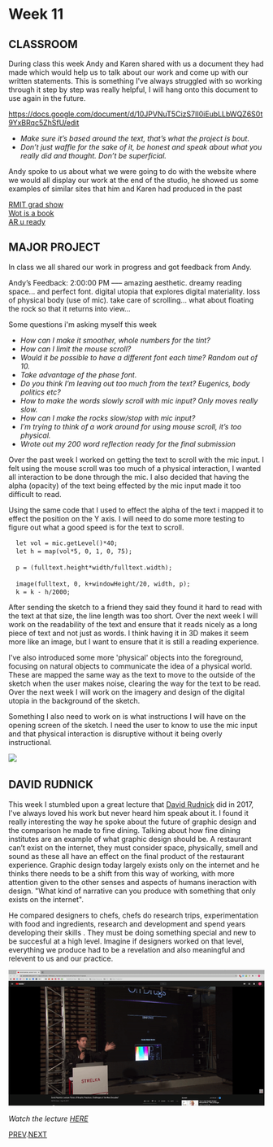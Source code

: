 # Week 11

## CLASSROOM
During class this week Andy and Karen shared with us a document they had made which would help us to talk about our work and come up with our written statements. This is something I've always struggled with so working through it step by step was really helpful, I will hang onto this document to use again in the future.

https://docs.google.com/document/d/10JPVNuT5CizS7II0iEubLLbWQZ6S0t9YxBRqc5ZhSfU/edit

- *Make sure it’s based around the text, that’s what the project is bout.* 
- *Don’t just waffle for the sake of it, be honest and speak about what you really did and thought. Don’t be superficial.*   

Andy spoke to us about what we were going to do with the website where we would all display our work at the end of the studio, he showed us some examples of similar sites that him and Karen had produced in the past

[RMIT grad show](http://rmitcd.grad.show/list.php) \
[Wot is a book](http://wotisabook.com/) \
[AR u ready](http://www.digbeyond.com/ARuready/index.php)

## MAJOR PROJECT
In class we all shared our work in progress and got feedback from Andy.

Andy’s Feedback: 2:00:00 PM ––– amazing aesthetic. dreamy reading space... and perfect font. digital utopia that explores digital materiality. loss of physical body (use of mic). take care of scrolling... what about floating the rock so that it returns into view...   

Some questions i'm asking myself this week     
- *How can I make it smoother, whole numbers for the tint?*
- *How can I limit the mouse scroll?*  
- *Would it be possible to have a different font each time? Random out of 10.*  
- *Take advantage of the phase font.*   
- *Do you think I’m leaving out too much from the text? Eugenics, body politics etc?*  
- *How to make the words slowly scroll with mic input? Only moves really slow.*   
- *How can I make the rocks slow/stop with mic input?*  
- *I’m trying to think of a work around for using mouse scroll, it’s too physical.*    
- *Wrote out my 200 word reflection ready for the final submission*

Over the past week I worked on getting the text to scroll with the mic input. I felt using the mouse scroll was too much of a physical interaction, I wanted all interaction to be done through the mic. I also decided that having the alpha (opacity) of the text being effected by the mic input made it too difficult to read.

Using the same code that I used to effect the alpha of the text i mapped it to effect the position on the Y axis. I will need to do some more testing to figure out what a good speed is for the text to scroll.

``` // 
  let vol = mic.getLevel()*40;
  let h = map(vol*5, 0, 1, 0, 75);
  
  p = (fulltext.height*width/fulltext.width);
  
  image(fulltext, 0, k+windowHeight/20, width, p);
  k = k - h/2000;
``` 
After sending the sketch to a friend they said they found it hard to read with the text at that size, the line length was too short. Over the next week I will work on the readability of the text and ensure that it reads nicely as a long piece of text and not just as words. I think having it in 3D makes it seem more like an image, but I want to ensure that it is still a reading experience.

I've also introduced some more 'physical' objects into the foreground, focusing on natural objects to communicate the idea of a physical world. These are mapped the same way as the text to move to the outside of the sketch when the user makes noise, clearing the way for the text to be read. Over the next week I will work on the imagery and design of the digital utopia in the background of the sketch.

Something I also need to work on is what instructions I will have on the opening screen of the sketch. I need the user to know to use the mic input and that physical interaction is disruptive without it being overly instructional.

![](FINAL_V8.gif)


## DAVID RUDNICK
This week I stumbled upon a great lecture that [David Rudnick](https://davidrudnick.org/) did in 2017, I've always loved his work but never heard him speak about it. I found it really interesting the way he spoke about the future of graphic design and the comparison he made to fine dining. Talking about how fine dining institutes are an example of what graphic design should be. A restaurant can’t exist on the internet, they must consider space, physically, smell and sound as these all have an effect on the final product of the restaurant experience. Graphic design today largely exists only on the internet and he thinks there needs to be a shift from this way of working, with more attention given to the other senses and aspects of humans ineraction with design. "What kind of narrative can you produce with something that only exists on the internet".

He compared designers to chefs, chefs do research trips, experimentation with food and ingredients, research and development and spend years developing their skills . They must be doing something special and new to be succesful at a high level. Imagine if designers worked on that level, everything we produce had to be a revelation and also meaningful and relevent to us and our practice.

![](Rudnick_lecture.gif)

*Watch the lecture [HERE](https://www.youtube.com/watch?v=-ejp4AvetSA&ab_channel=StrelkaInstitute%2F%D0%98%D0%BD%D1%81%D1%82%D0%B8%D1%82%D1%83%D1%82%D0%A1%D1%82%D1%80%D0%B5%D0%BB%D0%BA%D0%B0)*


[PREV](https://github.com/HamishPayne/CODE-WORDS/edit/master/Classroom/Week-10).[NEXT](https://github.com/HamishPayne/CODE-WORDS/edit/master/Classroom/Week-12)
